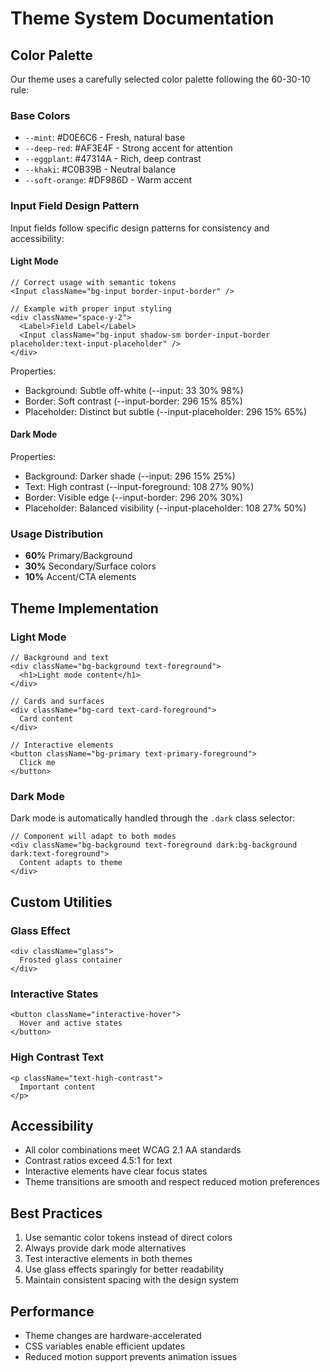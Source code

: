 
# Theme System Documentation

## Color Palette
Our theme uses a carefully selected color palette following the 60-30-10 rule:

### Base Colors
- `--mint`: #D0E6C6 - Fresh, natural base
- `--deep-red`: #AF3E4F - Strong accent for attention
- `--eggplant`: #47314A - Rich, deep contrast
- `--khaki`: #C0B39B - Neutral balance
- `--soft-orange`: #DF986D - Warm accent

### Input Field Design Pattern
Input fields follow specific design patterns for consistency and accessibility:

#### Light Mode
```tsx
// Correct usage with semantic tokens
<Input className="bg-input border-input-border" />

// Example with proper input styling
<div className="space-y-2">
  <Label>Field Label</Label>
  <Input className="bg-input shadow-sm border-input-border placeholder:text-input-placeholder" />
</div>
```

Properties:
- Background: Subtle off-white (--input: 33 30% 98%)
- Border: Soft contrast (--input-border: 296 15% 85%)
- Placeholder: Distinct but subtle (--input-placeholder: 296 15% 65%)

#### Dark Mode
Properties:
- Background: Darker shade (--input: 296 15% 25%)
- Text: High contrast (--input-foreground: 108 27% 90%)
- Border: Visible edge (--input-border: 296 20% 30%)
- Placeholder: Balanced visibility (--input-placeholder: 108 27% 50%)

### Usage Distribution
- **60%** Primary/Background
- **30%** Secondary/Surface colors
- **10%** Accent/CTA elements

## Theme Implementation

### Light Mode
```tsx
// Background and text
<div className="bg-background text-foreground">
  <h1>Light mode content</h1>
</div>

// Cards and surfaces
<div className="bg-card text-card-foreground">
  Card content
</div>

// Interactive elements
<button className="bg-primary text-primary-foreground">
  Click me
</button>
```

### Dark Mode
Dark mode is automatically handled through the `.dark` class selector:
```tsx
// Component will adapt to both modes
<div className="bg-background text-foreground dark:bg-background dark:text-foreground">
  Content adapts to theme
</div>
```

## Custom Utilities

### Glass Effect
```tsx
<div className="glass">
  Frosted glass container
</div>
```

### Interactive States
```tsx
<button className="interactive-hover">
  Hover and active states
</button>
```

### High Contrast Text
```tsx
<p className="text-high-contrast">
  Important content
</p>
```

## Accessibility
- All color combinations meet WCAG 2.1 AA standards
- Contrast ratios exceed 4.5:1 for text
- Interactive elements have clear focus states
- Theme transitions are smooth and respect reduced motion preferences

## Best Practices
1. Use semantic color tokens instead of direct colors
2. Always provide dark mode alternatives
3. Test interactive elements in both themes
4. Use glass effects sparingly for better readability
5. Maintain consistent spacing with the design system

## Performance
- Theme changes are hardware-accelerated
- CSS variables enable efficient updates
- Reduced motion support prevents animation issues
